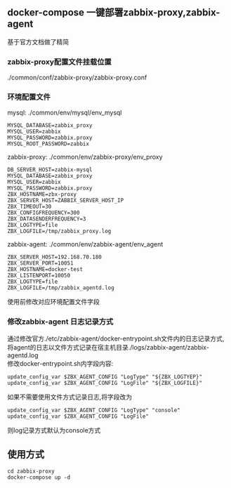 ## docker-compose 一键部署zabbix-proxy,zabbix-agent
基于官方文档做了精简

### zabbix-proxy配置文件挂载位置
./common/conf/zabbix-proxy/zabbix-proxy.conf

### 环境配置文件
mysql: ./common/env/mysql/env_mysql
```
MYSQL_DATABASE=zabbix_proxy	  
MYSQL_USER=zabbix  	
MYSQL_PASSWORD=zabbix.proxy	  
MYSQL_ROOT_PASSWORD=zabbix	  
```

zabbix-proxy: ./common/env/zabbix-proxy/env_proxy
```
DB_SERVER_HOST=zabbix-mysql  
MYSQL_DATABASE=zabbix_proxy  
MYSQL_USER=zabbix  
MYSQL_PASSWORD=zabbix.proxy  
ZBX_HOSTNAME=zbx-proxy  
ZBX_SERVER_HOST=ZABBIX_SERVER_HOST_IP  
ZBX_TIMEOUT=30  
ZBX_CONFIGFREQUENCY=300  
ZBX_DATASENDERFREQUENCY=3  
ZBX_LOGTYPE=file  
ZBX_LOGFILE=/tmp/zabbix_proxy.log  
```

zabbix-agent: ./common/env/zabbix-agent/env_agent  
```
ZBX_SERVER_HOST=192.168.70.180  
ZBX_SERVER_PORT=10051  
ZBX_HOSTNAME=docker-test  
ZBX_LISTENPORT=10050  
ZBX_LOGTYPE=file  
ZBX_LOGFILE=/tmp/zabbix_agentd.log  
```

使用前修改对应环境配置文件字段

### 修改zabbix-agent 日志记录方式
通过修改官方./etc/zabbix-agent/docker-entrypoint.sh文件内的日志记录方式,将agent的日志以文件方式记录在宿主机目录./logs/zabbix-agent/zabbix-agentd.log  
修改docker-entrypoint.sh内字段内容:  

    update_config_var $ZBX_AGENT_CONFIG "LogType" "${ZBX_LOGTYEP}"  
    update_config_var $ZBX_AGENT_CONFIG "LogFile" "${ZBX_LOGFILE}"  



如果不需要使用文件方式记录日志,将字段改为

    update_config_var $ZBX_AGENT_CONFIG "LogType" "console"  
    update_config_var $ZBX_AGENT_CONFIG "LogFile"


则log记录方式默认为console方式


## 使用方式
```
cd zabbix-proxy
docker-compose up -d
```


